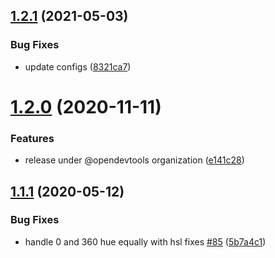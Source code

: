 ## [1.2.1](https://github.com/opendevtools/wcag-color/compare/v1.2.0...v1.2.1) (2021-05-03)


### Bug Fixes

* update configs ([8321ca7](https://github.com/opendevtools/wcag-color/commit/8321ca77583ec61517aebdf0efbb211502beea8f))

# [1.2.0](https://github.com/opendevtools/wcag-color/compare/v1.1.1...v1.2.0) (2020-11-11)


### Features

* release under @opendevtools organization ([e141c28](https://github.com/opendevtools/wcag-color/commit/e141c28ba13388e3c6c03956afb767cd7f80c9c5))

## [1.1.1](https://github.com/believer/wcag-color/compare/v1.1.0...v1.1.1) (2020-05-12)


### Bug Fixes

* handle 0 and 360 hue equally with hsl fixes [#85](https://github.com/believer/wcag-color/issues/85) ([5b7a4c1](https://github.com/believer/wcag-color/commit/5b7a4c18df9220543ffdb6552d7766c439f3a305))
